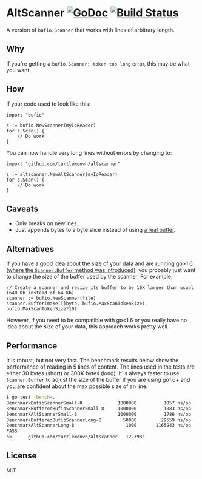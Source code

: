 # AltScanner [![GoDoc](https://godoc.org/github.com/turtlemonvh/altscanner?status.svg)](https://godoc.org/github.com/turtlemonvh/altscanner) [![Build Status](https://travis-ci.org/turtlemonvh/altscanner.png?branch=master)](https://travis-ci.org/turtlemonvh/altscanner)

A version of `bufio.Scanner` that works with lines of arbitrary length.

## Why

If you're getting a `bufio.Scanner: token too long` error, this may be what you want.

## How

If your code used to look like this:

```golang
import "bufio"

s := bufio.NewScanner(myIoReader)
for s.Scan() {
    // Do work
}
```

You can now handle very long lines without errors by changing to:

```golang
import "github.com/turtlemonvh/altscanner"

s := altscanner.NewAltScanner(myIoReader)
for s.Scan() {
    // Do work
}
```

## Caveats

* Only breaks on newlines.
* Just appends bytes to a byte slice instead of using [a real buffer](https://golang.org/pkg/bytes/#Buffer).

## Alternatives

If you have a good idea about the size of your data and are running go>1.6 ([where the `Scanner.Buffer` method was introduced](https://golang.org/doc/go1.6#minor_library_changes)), you probably just want to change the size of the buffer used by the scanner.  For example:

    // Create a scanner and resize its buffer to be 10X larger than usual (640 Kb instead of 64 Kb)
    scanner := bufio.NewScanner(file)
    scanner.Buffer(make([]byte, bufio.MaxScanTokenSize), bufio.MaxScanTokenSize*10)

However, if you need to be compatible with go<1.6 or you really have no idea about the size of your data, this approach works pretty well.

## Performance

It is robust, but not very fast.  The benchmark results below show the performance of reading in 5 lines of content. The lines used in the tests are either 30 bytes (short) or 300K bytes (long).  It is always faster to use `Scanner.Buffer` to adjust the size of the buffer if you are using go1.6+ and you are confident about the max possible size of an line.

```bash
$ go test -bench=.
BenchmarkBufioScannerSmall-8             1000000          1057 ns/op
BenchmarkBufferedBufioScannerSmall-8     1000000          1083 ns/op
BenchmarkAltScannerSmall-8               1000000          1786 ns/op
BenchmarkBufferedBufioScannerLong-8        50000         29559 ns/op
BenchmarkAltScannerLong-8                   1000       1165943 ns/op
PASS
ok      github.com/turtlemonvh/altscanner   12.398s
```

## License

MIT
